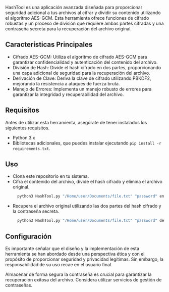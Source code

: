 HashTool es una aplicación avanzada diseñada para proporcionar seguridad adicional a tus archivos al cifrar y dividir su contenido utilizando el algoritmo AES-GCM. Esta herramienta ofrece funciones de cifrado robustas y un proceso de división que requiere ambas partes cifradas y una contraseña secreta para la recuperación del archivo original.

## Características Principales

- Cifrado AES-GCM: Utiliza el algoritmo de cifrado AES-GCM para garantizar confidencialidad y autenticación del contenido del archivo.
- División de Hash: Divide el hash cifrado en dos partes, proporcionando una capa adicional de seguridad para la recuperación del archivo.
- Derivación de Clave: Deriva la clave de cifrado utilizando PBKDF2, mejorando la resistencia a ataques de fuerza bruta.
- Manejo de Errores: Implementa un manejo robusto de errores para garantizar la integridad y recuperabilidad del archivo.


## Requisitos

Antes de utilizar esta herramienta, asegúrate de tener instalados los siguientes requisitos.

- Python 3.x
- Bibliotecas adicionales, que puedes instalar ejecutando `pip install -r requirements.txt`.

## Uso

- Clona este repositorio en tu sistema.
- Cifra el contenido del archivo, divide el hash cifrado y elimina el archivo original.
  ```python
    python3 HashTool.py "/Home/user/Documents/file.txt" "password" encrypt_and_split
    ```
- Recupera el archivo original utilizando las dos partes del hash cifrado y la contraseña secreta.
  ```python
    python3 HashTool.py "/Home/user/Documents/file.txt" "password" decrypt_and_recover
    ```
  
## Configuración

Es importante señalar que el diseño y la implementación de esta herramienta se han abordado desde una perspectiva ética y con el propósito de proporcionar seguridad y privacidad legítimas. Sin embargo, la responsabilidad de su uso recae en el usuario final.

Almacenar de forma segura la contraseña es crucial para garantizar la recuperación exitosa del archivo. Considera utilizar servicios de gestión de contraseñas.
